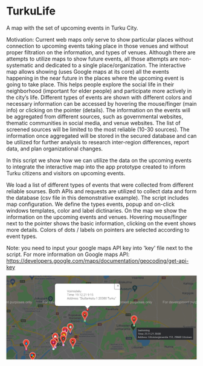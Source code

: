 # TurkuLife
A map with the set of upcoming events in Turku City.

Motivation:
Current web maps only serve to show particular places without connection to upcoming events taking place in those venues and without proper filtration on the information, and types of venues. Although there are attempts to utilize maps to show future events, all those attempts are non-systematic and dedicated to a single place/organization.
The interactive map allows showing (uses Google maps at its core) all the events happening in the near future in the places where the upcoming event is going to take place. This helps people explore the social life in their neighborhood (important for elder people) and participate more actively in the city’s life. Different types of events are shown with different colors and necessary information can be accessed by hovering the mouse/finger (main info) or clicking on the pointer (details).
The information on the events will be aggregated from different sources, such as governmental websites, thematic communities in social media, and venue websites. The list of screened sources will be limited to the most reliable (10-30 sources).
The information once aggregated will be stored in the secured database and can be utilized for further analysis to research inter-region differences, report data, and plan organizational changes.

In this script we show how we can utilize the data on the upcoming events to integrate the interactive map into the app prototype created to inform Turku citizens and visitors on upcoming events.

We load a list of different types of events that were collected from different reliable sourses. Both APIs and requests are utilized to collect data and form the database (csv file in this demonstrative example).
The script includes map configuration. We define the types events, popup and on-click windows templates, color and label dictinaries.
On the map we show the information on the upcoming events and venues. Hovering mouse/finger next to the pointer shows the basic information, clicking on the event shows more details. Colors of dots / labels on pointers are selected according to event types.

Note: you need to input your google maps API key into 'key' file next to the script. For more information on Google maps API: https://developers.google.com/maps/documentation/geocoding/get-api-key

![alt text](TurkuLife.png)
